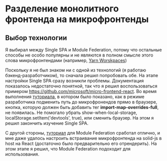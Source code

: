 # Разделение монолитного фронтенда на микрофронтенды

## Выбор технологии

Я выбирал между Single SPA и Module Federation, потому что остальные способы не особо популярны и не являются в полном смысле этого слова микрофронтендами (например, [Yarn Worskpaces](https://yarnpkg.com/features/workspaces))

Поскольку я не был знаком ни с одной из технологий (я работаю бэкенд-разработчиком), то сначала решил попробовать обе. На этапе настройки Single SPA сразу возникли проблемы. Документация показалось недостаточно понятной, так что я решил воспользоваться примером https://github.com/microsoft/micro-frontend-react. Во время выполнения [туториала](https://www.youtube.com/watch?v=vjjcuIxqIzY&list=PLLUD8RtHvsAOhtHnyGx57EYXoaNsxGrTU&index=5&ab_channel=JoelDenning), в котором было показано, как в режиме разработчика подменить путь до микрофронендов прямо в браузере, кнопка, которую должен быть добавить тег **import-map-overrides-full**, не появилась. Не помогало убрать show-when-local-storage, localStorage.setItem('devtools', true), или сменить браузер. На этом я решил закончить изучение Single SPA.

С другой стороны, [туториал](https://www.youtube.com/watch?v=s_Fs4AXsTnA) для Module Federation сработал отлично, и мне даже удалось настроить встраивание микрофронтенда на solid-js в host на React (достаточно было предварительно его отрендерить). На этом этапе я решил, что Module Federation подоходит для использования.

## 